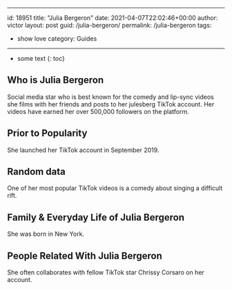  ---
id: 18951
title: "Julia Bergeron"
date: 2021-04-07T22:02:46+00:00
author: victor
layout: post
guid: /julia-bergeron/
permalink: /julia-bergeron
tags:
 - show love
category: Guides
---

* some text
{: toc}

## Who is Julia Bergeron

Social media star who is best known for the comedy and lip-sync videos she films with her friends and posts to her julesberg TikTok account. Her videos have earned her over 500,000 followers on the platform. 

## Prior to Popularity

She launched her TikTok account in September 2019. 

## Random data

One of her most popular TikTok videos is a comedy about singing a difficult rift. 

## Family & Everyday Life of Julia Bergeron

She was born in New York. 

## People Related With Julia Bergeron

She often collaborates with fellow TikTok star Chrissy Corsaro on her account. 
 